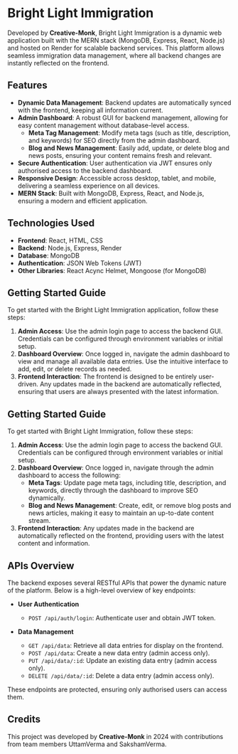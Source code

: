 # Bright Light Immigration 

Developed by **Creative-Monk**, Bright Light Immigration is a dynamic web application built with the MERN stack (MongoDB, Express, React, Node.js) and hosted on Render for scalable backend services. This platform allows seamless immigration data management, where all backend changes are instantly reflected on the frontend.

## Features

- **Dynamic Data Management**: Backend updates are automatically synced with the frontend, keeping all information current.
- **Admin Dashboard**: A robust GUI for backend management, allowing for easy content management without database-level access.
  - **Meta Tag Management**: Modify meta tags (such as title, description, and keywords) for SEO directly from the admin dashboard.
  - **Blog and News Management**: Easily add, update, or delete blog and news posts, ensuring your content remains fresh and relevant.
- **Secure Authentication**: User authentication via JWT ensures only authorised access to the backend dashboard.
- **Responsive Design**: Accessible across desktop, tablet, and mobile, delivering a seamless experience on all devices.
- **MERN Stack**: Built with MongoDB, Express, React, and Node.js, ensuring a modern and efficient application.


## Technologies Used

- **Frontend**: React, HTML, CSS
- **Backend**: Node.js, Express, Render
- **Database**: MongoDB
- **Authentication**: JSON Web Tokens (JWT)
- **Other Libraries**: React Acync Helmet, Mongoose (for MongoDB)

## Getting Started Guide

To get started with the Bright Light Immigration application, follow these steps:

1. **Admin Access**: Use the admin login page to access the backend GUI. Credentials can be configured through environment variables or initial setup.
2. **Dashboard Overview**: Once logged in, navigate the admin dashboard to view and manage all available data entries. Use the intuitive interface to add, edit, or delete records as needed.
3. **Frontend Interaction**: The frontend is designed to be entirely user-driven. Any updates made in the backend are automatically reflected, ensuring that users are always presented with the latest information.

## Getting Started Guide

To get started with Bright Light Immigration, follow these steps:

1. **Admin Access**: Use the admin login page to access the backend GUI. Credentials can be configured through environment variables or initial setup.
2. **Dashboard Overview**: Once logged in, navigate through the admin dashboard to access the following:
   - **Meta Tags**: Update page meta tags, including title, description, and keywords, directly through the dashboard to improve SEO dynamically.
   - **Blog and News Management**: Create, edit, or remove blog posts and news articles, making it easy to maintain an up-to-date content stream.
3. **Frontend Interaction**: Any updates made in the backend are automatically reflected on the frontend, providing users with the latest content and information.


## APIs Overview

The backend exposes several RESTful APIs that power the dynamic nature of the platform. Below is a high-level overview of key endpoints:

- **User Authentication**
  - `POST /api/auth/login`: Authenticate user and obtain JWT token.
  
- **Data Management**
  - `GET /api/data`: Retrieve all data entries for display on the frontend.
  - `POST /api/data`: Create a new data entry (admin access only).
  - `PUT /api/data/:id`: Update an existing data entry (admin access only).
  - `DELETE /api/data/:id`: Delete a data entry (admin access only).

These endpoints are protected, ensuring only authorised users can access them.

## Credits

This project was developed by **Creative-Monk** in 2024 with contributions from team members UttamVerma and SakshamVerma.


